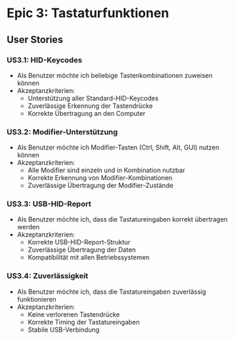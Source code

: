 # Epic 3: Tastaturfunktionen

## User Stories

### US3.1: HID-Keycodes
- Als Benutzer möchte ich beliebige Tastenkombinationen zuweisen können
- Akzeptanzkriterien:
  - Unterstützung aller Standard-HID-Keycodes
  - Zuverlässige Erkennung der Tastendrücke
  - Korrekte Übertragung an den Computer

### US3.2: Modifier-Unterstützung
- Als Benutzer möchte ich Modifier-Tasten (Ctrl, Shift, Alt, GUI) nutzen können
- Akzeptanzkriterien:
  - Alle Modifier sind einzeln und in Kombination nutzbar
  - Korrekte Erkennung von Modifier-Kombinationen
  - Zuverlässige Übertragung der Modifier-Zustände

### US3.3: USB-HID-Report
- Als Benutzer möchte ich, dass die Tastatureingaben korrekt übertragen werden
- Akzeptanzkriterien:
  - Korrekte USB-HID-Report-Struktur
  - Zuverlässige Übertragung der Daten
  - Kompatibilität mit allen Betriebssystemen

### US3.4: Zuverlässigkeit
- Als Benutzer möchte ich, dass die Tastatureingaben zuverlässig funktionieren
- Akzeptanzkriterien:
  - Keine verlorenen Tastendrücke
  - Korrekte Timing der Tastatureingaben
  - Stabile USB-Verbindung 